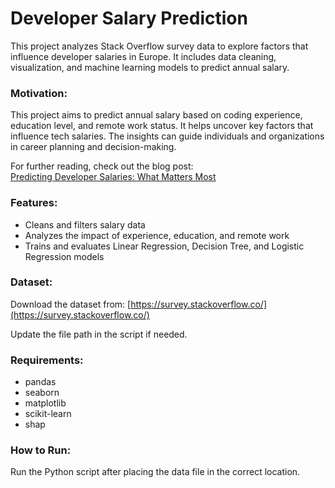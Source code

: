 # Developer Salary Prediction

This project analyzes Stack Overflow survey data to explore factors that influence developer salaries in Europe. It includes data cleaning, visualization, and machine learning models to predict annual salary.

### Motivation:
This project aims to predict annual salary based on coding experience, education level, and remote work status. It helps uncover key factors that influence tech salaries. The insights can guide individuals and organizations in career planning and decision-making. 

For further reading, check out the blog post:  
[Predicting Developer Salaries: What Matters Most](https://medium.com/@jawaheralkhonaifer/predicting-developer-salaries-what-matters-most-c7fec55d9bca)

### Features:
- Cleans and filters salary data
- Analyzes the impact of experience, education, and remote work
- Trains and evaluates Linear Regression, Decision Tree, and Logistic Regression models

### Dataset:
Download the dataset from: [https://survey.stackoverflow.co/](https://survey.stackoverflow.co/)

Update the file path in the script if needed.

### Requirements:
- pandas
- seaborn
- matplotlib
- scikit-learn
- shap

### How to Run:
Run the Python script after placing the data file in the correct location.
